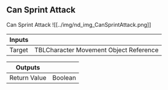## Can Sprint Attack
Can Sprint Attack
![[../img/nd_img_CanSprintAttack.png]]

|Inputs||
|--|--|
| Target | TBLCharacter Movement Object Reference |

|Outputs||
|--|--|
| Return Value | Boolean |
